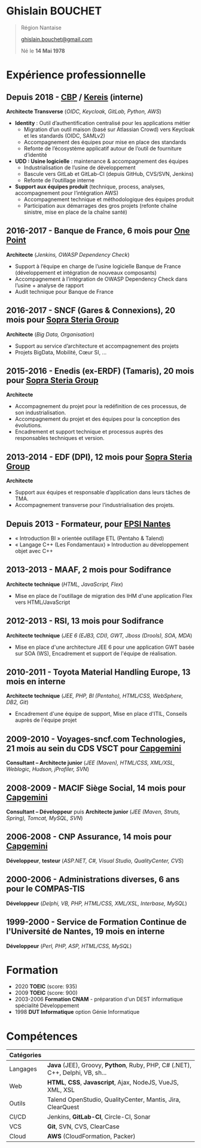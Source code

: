 # Ghislain BOUCHET
>
> Région Nantaise
>
> [ghislain.bouchet@gmail.com](mailto:ghislain.bouchet@gmail.com)
> 
> Né le **14 Mai 1978**


# Expérience professionnelle

## Depuis 2018 - [CBP](https://www.cbp.fr) / [Kereis](https://www.kereis.com) (**interne**)
**Architecte Transverse** (*OIDC, Keycloak, GitLab, Python, AWS*)
* **Identity** : Outil d’authentification centralisé pour les applications métier
  * Migration d’un outil maison (basé sur Atlassian Crowd) vers Keycloak et les standards (OIDC, SAMLv2)
  * Accompagnement des équipes pour mise en place des standards
  * Refonte de l’écosystème applicatif autour de l’outil de fourniture d’identité
* **UDD : Usine logicielle** : maintenance & accompagnement des équipes
  * Industrialisation de l’usine de développement
  * Bascule vers GitLab et GitLab-CI (depuis GitHub, CVS/SVN, Jenkins)
  * Refonte de l’outillage interne
* **Support aux équipes produit** (technique, process, analyses, accompagnement pour l’intégration AWS)
  * Accompagnement technique et méthodologique des équipes produit
  * Participation aux démarrages des gros projets (refonte chaîne sinistre, mise en place de la chaîne santé)


## 2016-2017 - Banque de France, 6 mois pour [One Point](https://www.groupeonepoint.com)
**Architecte** (*Jenkins, OWASP Dependency Check*)
* Support à l’équipe en charge de l’usine logicielle Banque de France (développement et intégration de nouveaux composants)
* Accompagnement à l’intégration de OWASP Dependency Check dans l’usine + analyse de rapport
* Audit technique pour Banque de France


## 2016-2017 - SNCF (Gares & Connexions), 20 mois pour [Sopra Steria Group](https://www.soprasteria.com)
**Architecte** (*Big Data, Organisation*)
* Support au service d’architecture et accompagnement des projets 
* Projets BigData, Mobilité, Cœur SI, ... 


## 2015-2016 - Enedis (ex-ERDF) (Tamaris), 20 mois pour [Sopra Steria Group](https://www.soprasteria.com)
**Architecte** 
* Accompagnement du projet pour la redéfinition de ces processus, de son industrialisation. 
* Accompagnement du projet et des équipes pour la conception des évolutions. 
* Encadrement et support technique et processus auprès des responsables techniques et version. 


## 2013-2014 - EDF (DPI), 12 mois pour [Sopra Steria Group](https://www.soprasteria.com) 
**Architecte** 
* Support aux équipes et responsable d’application dans leurs tâches de TMA. 
* Accompagnement transverse pour l’industrialisation des projets. 


## Depuis 2013 - Formateur, pour [EPSI Nantes](https://www.epsi.fr) 
* « Introduction BI » orientée outillage ETL (Pentaho & Talend) 
* « Langage C++ (Les Fondamentaux) » Introduction au développement objet avec C++ 


## 2013-2013 - MAAF, 2 mois pour Sodifrance 
**Architecte technique** (*HTML, JavaScript, Flex*) 
* Mise en place de l'outillage de migration des IHM d'une application Flex vers HTML/JavaScript 


## 2012-2013 - RSI, 13 mois pour Sodifrance 
**Architecte technique** (*JEE 6 (EJB3, CDI), GWT, Jboss (Drools), SOA, MDA*) 
* Mise en place d'une architecture JEE 6 pour une application GWT basée sur SOA (WS), Encadrement et support de l'équipe de réalisation. 


## 2010-2011 - Toyota Material Handling Europe, 13 mois en interne 
**Architecte technique** (*JEE, PHP, BI (Pentaho), HTML/CSS, WebSphere, DB2, Git*) 
* Encadrement d'une équipe de support, Mise en place d'ITIL, Conseils auprès de l'équipe projet 


## 2009-2010 - Voyages-sncf.com Technologies, 21 mois au sein du CDS VSCT pour [Capgemini](https://www.capgemini.com) 
**Consultant – Architecte junior** (*JEE (Maven), HTML/CSS, XML/XSL, Weblogic, Hudson, jProfiler, SVN*) 


## 2008-2009 - MACIF Siège Social, 14 mois pour [Capgemini](https://www.capgemini.com) 
**Consultant – Développeur** puis **Architecte junior** (*JEE (Maven, Struts, Spring), Tomcat, MySQL, SVN*) 


## 2006-2008 - CNP Assurance, 14 mois pour [Capgemini](https://www.capgemini.com) 
**Développeur**, **testeur** (*ASP.NET, C#, Visual Studio, QualityCenter, CVS*) 


## 2000-2006 - Administrations diverses, 6 ans pour le COMPAS-TIS 
**Développeur** (*Delphi, VB, PHP, HTML/CSS, XML/XSL, Interbase, MySQL*) 


## 1999-2000 - Service de Formation Continue de l'Université de Nantes, 19 mois en interne 
**Développeur** (*Perl, PHP, ASP, HTML/CSS, MySQL*) 


# Formation
* 2020 **TOEIC** (score: 935)
* 2009 **TOEIC** (score: 900)
* 2003-2006 **Formation CNAM** - préparation d'un DEST informatique spécialité Développement
* 1998 **DUT Informatique** option Génie Informatique


# Compétences

| Catégories |                                                                                  |
|------------|----------------------------------------------------------------------------------|
| Langages   | **Java** (JEE), Groovy, **Python**, Ruby, PHP, C# (.NET), C++, Delphi, VB, sh... |
| Web        | **HTML**, **CSS**, **Javascript**, Ajax, NodeJS, VueJS, XML, XSL                 |
| Outils     | Talend OpenStudio, QualityCenter, Mantis, Jira, ClearQuest                       |
| CI/CD      | Jenkins, **GitLab-CI**, Circle-CI, Sonar                                         |
| VCS        | **Git**, SVN, CVS, ClearCase                                                     |
| Cloud      | **AWS** (CloudFormation, Packer)                                                 |
